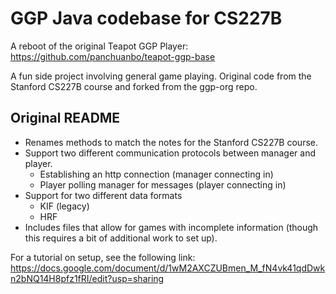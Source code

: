 # GGP Java codebase for CS227B

A reboot of the original Teapot GGP Player: https://github.com/panchuanbo/teapot-ggp-base

A fun side project involving general game playing. Original code from the Stanford CS227B course and forked from the ggp-org repo.

## Original README

* Renames methods to match the notes for the Stanford CS227B course.
* Support two different communication protocols between manager and player.
    * Establishing an http connection (manager connecting in)
    * Player polling manager for messages (player connecting in)
* Support for two different data formats
    * KIF (legacy)
    * HRF
* Includes files that allow for games with incomplete information (though this requires a bit of additional work to set up).

For a tutorial on setup, see the following link: https://docs.google.com/document/d/1wM2AXCZUBmen_M_fN4vk41qdDwkn2bNQ14H8pfz1fRI/edit?usp=sharing
